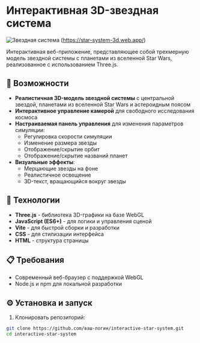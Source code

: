 # Интерактивная 3D-звездная система
![Звездная система](docs/images/star-system.gif)
(https://star-system-3d.web.app/)

Интерактивная веб-приложение, представляющее собой трехмерную модель звездной системы с планетами из вселенной Star Wars, реализованное с использованием Three.js.

## 🌟 Возможности

- **Реалистичная 3D-модель звездной системы** с центральной звездой, планетами из вселенной Star Wars и астероидным поясом
- **Интерактивное управление камерой** для свободного исследования космоса
- **Настраиваемая панель управления** для изменения параметров симуляции:
  - Регулировка скорости симуляции
  - Изменение размера звезды
  - Отображение/скрытие орбит
  - Отображение/скрытие названий планет
- **Визуальные эффекты**:
  - Мерцающие звезды на фоне
  - Реалистичное освещение
  - 3D-текст, вращающийся вокруг звезды

## 🚀 Технологии

- **Three.js** - библиотека 3D-графики на базе WebGL
- **JavaScript (ES6+)** - для логики и управления сценой
- **Vite** - для быстрой сборки и разработки
- **CSS** - для стилизации интерфейса
- **HTML** - структура страницы

## 📋 Требования

- Современный веб-браузер с поддержкой WebGL
- Node.js и npm для локальной разработки

## ⚙️ Установка и запуск

1. Клонировать репозиторий:
```bash
git clone https://github.com/ваш-логин/interactive-star-system.git
cd interactive-star-system
